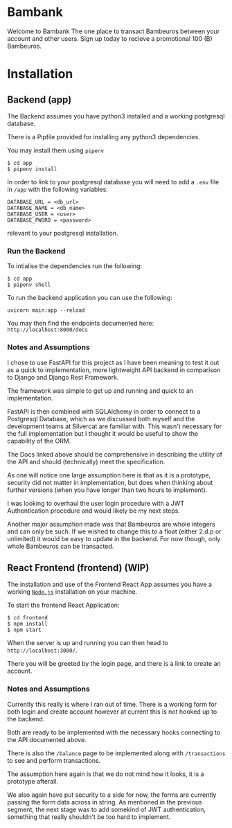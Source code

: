# Bambank

Welcome to Bambank
The one place to transact Bambeuros between your account and other users.
Sign up today to recieve a promotional 100 (B) Bambeuros.

# Installation

## Backend (app)

The Backend assumes you have python3 installed and a working postgresql database.

There is a Pipfile provided for installing any python3 dependencies.

You may install them using `pipenv`

```
$ cd app
$ pipenv install
```

In order to link to your postgresql database you will need to add a `.env` file in `/app` with the following variables:

```
DATABASE_URL = <db_url>
DATABASE_NAME = <db_name>
DATABASE_USER = <user>
DATABASE_PWORD = <password>
```

relevant to your postgresql installation.

### Run the Backend

To intialise the dependencies run the following:

```
$ cd app
$ pipenv shell
```

To run the backend application you can use the following:
```
uvicorn main:app --reload
```

You may then find the endpoints documented here: `http://localhost:8000/docs`

### Notes and Assumptions

I chose to use FastAPI for this project as I have been meaning to test it out as a quick to implementation, more lightweight API backend in comparison to Django and Django Rest Framework.

The framework was simple to get up and running and quick to an implementation. 

FastAPI is then combined with SQLAlchemy in order to connect to a Postgresql Database, which as we discussed both myself and the development teams at Silvercat are familiar with. This wasn't necessary for the full implementation but I thought it would be useful to show the capability of the ORM.

The Docs linked above should be comprehensive in describing the utility of the API and should (technically) meet the specification.

As one will notice one large assumption here is that as it is a prototype, security did not matter in implementation, but does when thinking about further versions (when you have longer than two hours to implement).

I was looking to overhaul the user login procedure with a JWT Authentication procedure and would likely be my next steps.

Another major assumption made was that Bambeuros are whole integers and can only be such. If we wished to change this to a float (either 2.d.p or unlimited) it would be easy to update in the backend. For now though, only whole Bambeuros can be transacted.

## React Frontend (frontend) (WIP)

The installation and use of the Frontend React App assumes you have a working [`Node.js`](https://nodejs.org/en/download/package-manager/) installation on your machine.

To start the frontend React Application:
```
$ cd frontend
$ npm install
$ npm start
```

When the server is up and running you can then head to `http://localhost:3000/`.

There you will be greeted by the login page, and there is a link to create an account.

### Notes and Assumptions

Currently this really is where I ran out of time. There is a working form for both login and create account however at current this is not hooked up to the backend.

Both are ready to be implemented with the necessary hooks connecting to the API documented above.

There is also the `/balance` page to be implemented along with `/transactions` to see and perform transactions.

The assumption here again is that we do not mind how it looks, it is a prototype afterall.

We also again have put security to a side for now, the forms are currently passing the form data across in string. As mentioned in the previous segment, the next stage was to add somekind of JWT authentication, something that really shouldn't be too hard to implement.



